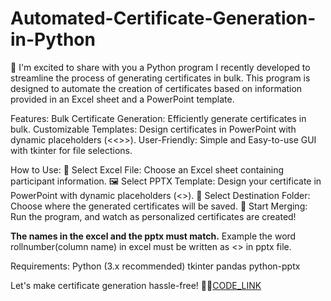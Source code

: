 # Automated-Certificate-Generation-in-Python
👋 I'm excited to share with you a Python program I recently developed to streamline the process of generating certificates in bulk. This program is designed to automate the creation of certificates based on information provided in an Excel sheet and a PowerPoint template.

Features:
Bulk Certificate Generation: Efficiently generate certificates in bulk.
Customizable Templates: Design certificates in PowerPoint with dynamic placeholders (<<>>).
User-Friendly: Simple and Easy-to-use GUI with tkinter for file selections.

How to Use:
📂 Select Excel File: Choose an Excel sheet containing participant information.
🖼️ Select PPTX Template: Design your certificate in PowerPoint with dynamic placeholders (<<text>>).
📁 Select Destination Folder: Choose where the generated certificates will be saved.
🚀 Start Merging: Run the program, and watch as personalized certificates are created!

**The names in the excel and the pptx must match.**
Example the word rollnumber(column name) in excel must be written as <<rollnumber>> in pptx file.

Requirements:
Python (3.x recommended)
tkinter
pandas
python-pptx

Let's make certificate generation hassle-free! 💼✨[CODE_LINK](https://github.com/vvs7722/Automated-Certificate-Generation-in-Python/blob/main/code/Certificate_Generator.py)
